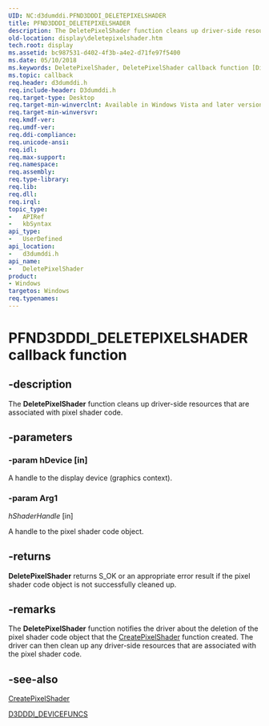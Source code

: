```yaml
---
UID: NC:d3dumddi.PFND3DDDI_DELETEPIXELSHADER
title: PFND3DDDI_DELETEPIXELSHADER
description: The DeletePixelShader function cleans up driver-side resources that are associated with pixel shader code.
old-location: display\deletepixelshader.htm
tech.root: display
ms.assetid: bc987531-d402-4f3b-a4e2-d71fe97f5400
ms.date: 05/10/2018
ms.keywords: DeletePixelShader, DeletePixelShader callback function [Display Devices], PFND3DDDI_DELETEPIXELSHADER, PFND3DDDI_DELETEPIXELSHADER callback, UserModeDisplayDriver_Functions_2994cbd5-2661-40e3-bdcd-3b2bfc209c24.xml, d3dumddi/DeletePixelShader, display.deletepixelshader
ms.topic: callback
req.header: d3dumddi.h
req.include-header: D3dumddi.h
req.target-type: Desktop
req.target-min-winverclnt: Available in Windows Vista and later versions of the Windows operating systems.
req.target-min-winversvr: 
req.kmdf-ver: 
req.umdf-ver: 
req.ddi-compliance: 
req.unicode-ansi: 
req.idl: 
req.max-support: 
req.namespace: 
req.assembly: 
req.type-library: 
req.lib: 
req.dll: 
req.irql: 
topic_type:
-	APIRef
-	kbSyntax
api_type:
-	UserDefined
api_location:
-	d3dumddi.h
api_name:
-	DeletePixelShader
product:
- Windows
targetos: Windows
req.typenames: 
---
```


# PFND3DDDI_DELETEPIXELSHADER callback function


## -description


The <b>DeletePixelShader</b> function cleans up driver-side resources that are associated with pixel shader code.


## -parameters




### -param hDevice [in]

A handle to the display device (graphics context).


### -param Arg1

*hShaderHandle* [in]

A handle to the pixel shader code object.


## -returns



<b>DeletePixelShader</b> returns S_OK or an appropriate error result if the pixel shader code object is not successfully cleaned up.




## -remarks



The <b>DeletePixelShader</b> function notifies the driver about the deletion of the pixel shader code object that the <a href="https://msdn.microsoft.com/b80a1823-6d91-440f-89e4-f7248579cc8f">CreatePixelShader</a> function created. The driver can then clean up any driver-side resources that are associated with the pixel shader code.




## -see-also




<a href="https://msdn.microsoft.com/b80a1823-6d91-440f-89e4-f7248579cc8f">CreatePixelShader</a>



<a href="https://msdn.microsoft.com/library/windows/hardware/ff544519">D3DDDI_DEVICEFUNCS</a>
 

 

